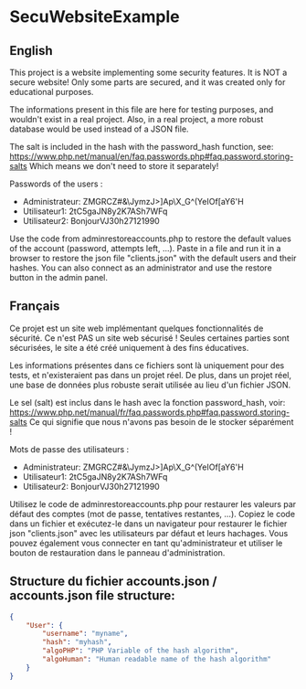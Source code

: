 # SecuWebsiteExample

## English
This project is a website implementing some security features. It is NOT a secure website! Only some parts are secured, and it was created only for educational purposes.

The informations present in this file are here for testing purposes, and wouldn't exist in a real project.
Also, in a real project, a more robust database would be used instead of a JSON file.

The salt is included in the hash with the password_hash function, see:
https://www.php.net/manual/en/faq.passwords.php#faq.password.storing-salts
Which means we don't need to store it separately!

Passwords of the users :
- Administrateur: ZMGRCZ#&\JymzJ>]Ap\X_G^(YeIOf[aY6'H
- Utilisateur1: 2tC5gaJN8y2K7ASh7WFq
- Utilisateur2: BonjourVJ30h27121990

Use the code from adminrestoreaccounts.php to restore the default values of the account (password, attempts left, ...).
Paste in a file and run it in a browser to restore the json file "clients.json" with the default users and their hashes. You can also connect as an administrator and use the restore button in the admin panel.

## Français
Ce projet est un site web implémentant quelques fonctionnalités de sécurité. Ce n'est PAS un site web sécurisé ! Seules certaines parties sont sécurisées, le site a été créé uniquement à des fins éducatives.

Les informations présentes dans ce fichiers sont là uniquement pour des tests, et n'existeraient pas dans un projet réel.
De plus, dans un projet réel, une base de données plus robuste serait utilisée au lieu d'un fichier JSON.

Le sel (salt) est inclus dans le hash avec la fonction password_hash, voir:
https://www.php.net/manual/fr/faq.passwords.php#faq.password.storing-salts
Ce qui signifie que nous n'avons pas besoin de le stocker séparément !

Mots de passe des utilisateurs :
- Administrateur: ZMGRCZ#&\JymzJ>]Ap\X_G^(YeIOf[aY6'H
- Utilisateur1: 2tC5gaJN8y2K7ASh7WFq
- Utilisateur2: BonjourVJ30h27121990

Utilisez le code de adminrestoreaccounts.php pour restaurer les valeurs par défaut des comptes (mot de passe, tentatives restantes, ...).
Copiez le code dans un fichier et exécutez-le dans un navigateur pour restaurer le fichier json "clients.json" avec les utilisateurs par défaut et leurs hachages. Vous pouvez également vous connecter en tant qu'administrateur et utiliser le bouton de restauration dans le panneau d'administration.

## Structure du fichier accounts.json / accounts.json file structure:

```json
{
    "User": {
        "username": "myname",
        "hash": "myhash",
        "algoPHP": "PHP Variable of the hash algorithm",
        "algoHuman": "Human readable name of the hash algorithm"
    }
}
```

